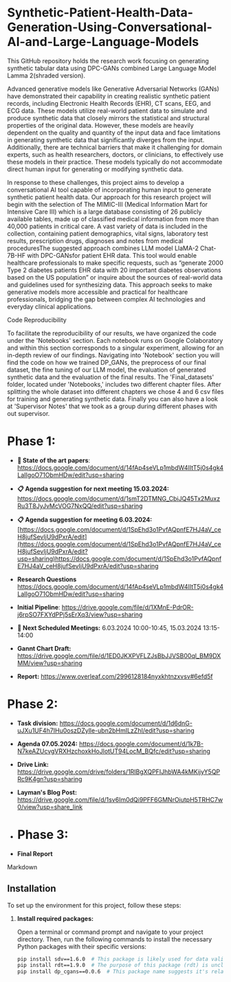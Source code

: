 # Synthetic-Patient-Health-Data-Generation-Using-Conversational-AI-and-Large-Language-Models

This GitHub repository holds the research work focusing on generating synthetic tabular data using DPC-GANs combined Large Language Model Lamma 2(shraded version).

Advanced generative models like Generative Adversarial Networks (GANs) have demonstrated their capability in creating realistic synthetic patient records, including Electronic Health Records (EHR), CT scans, EEG, and ECG data. These models utilize real-world patient data to simulate and produce synthetic data that closely mirrors the statistical and structural properties of the original data. However, these models are heavily dependent on the quality and quantity of the input data and face limitations in generating synthetic data that significantly diverges from the input. Additionally, there are technical barriers that make it challenging for domain experts, such as health researchers, doctors, or clinicians, to effectively use these models in their practice. These models typically do not accommodate direct human input for generating or modifying synthetic data.

In response to these challenges, this project aims to develop a conversational AI tool capable of
incorporating human input to generate synthetic patient health data. Our approach for this research project will begin with the selection of The MIMIC-III (Medical Information Mart for Intensive Care III) which is a large database consisting of 26 publicly available tables, made up of classified medical information from more than 40,000 patients in critical care. A vast variety of data is included in the collection, containing patient demographics, vital signs, laboratory test results, prescription drugs, diagnoses and notes from medical proceduresThe suggested approach combines LLM model LlaMA-2 Chat-7B-HF with DPC-GANsfor patient EHR data. This tool would enable healthcare professionals to make specific requests, such as “generate 2000 Type 2 diabetes patients EHR data with 20 important diabetes observations based on the US population” or inquire about the sources of real-world data and guidelines used for synthesizing data. This approach seeks to make generative models more accessible and practical for healthcare professionals, bridging the gap between complex AI technologies and everyday clinical applications.


Code Reproducibility

To facilitate the reproducibility of our results, we have organized the code under the 'Notebooks' section. Each notebook runs on Google Colaboratory and within this section corresponds to a singular experiment, allowing for an in-depth review of our findings. Navigating into 'Notebook' section you will find the code on how we trained DP_GANs, the preprocess of our final dataset, the fine tuning of our LLM model, the evaluation of generated synthetic data and the evaluation of the final results. The 'Final_datasets' folder, located under 'Notebooks,' includes two different chapter files. After splitting the whole dataset into different chapters we chose 4 and 6 csv files for training and generating synthetic data. Finally you can also have a look at 'Supervisor Notes' that we took as a group during different phases with out supervisor.

# **Phase 1:**
* **🤔 State of the art papers**: https://docs.google.com/document/d/14fAp4seVLp1mbdW4lItT5j0s4gk4LaIIgoO71ObmHDw/edit?usp=sharing

* **📋 Agenda suggestion for next meeting 15.03.2024:** https://docs.google.com/document/d/1smT2DTMNG_CbiJQ45Tx2MuxzRu3T8JyJvMcVOG7NxQQ/edit?usp=sharing

* **📋 Agenda suggestion for meeting 6.03.2024:** [https://docs.google.com/document/d/1SpEhd3o1PvfAQpnfE7HJ4aV_ceH8jufSevIjU9dPxrA/edit](https://docs.google.com/document/d/1SpEhd3o1PvfAQpnfE7HJ4aV_ceH8jufSevIjU9dPxrA/edit?usp=sharing)https://docs.google.com/document/d/1SpEhd3o1PvfAQpnfE7HJ4aV_ceH8jufSevIjU9dPxrA/edit?usp=sharing

* **Research Questions** https://docs.google.com/document/d/14fAp4seVLp1mbdW4lItT5j0s4gk4LaIIgoO71ObmHDw/edit?usp=sharing

* **Initial Pipeline**: https://drive.google.com/file/d/1XMnE-PdrOR-j6rpSO7FXYdPPj5sErXq3/view?usp=sharing

* **📅 Next Scheduled Meetings:** 6.03.2024 10:00-10:45, 15.03.2024 13:15-14:00

* **Gannt Chart Draft:** https://drive.google.com/file/d/1ED0JKXPVFLZJsBbJJVSB00ql_BM9DXMM/view?usp=sharing

* **Report:** https://www.overleaf.com/2996128184nyxkhtnzxvsv#6efd5f

# **Phase 2:**
* **Task division:** https://docs.google.com/document/d/1d6dnG-uJXu1UF4h7IHu0oszDZylle-ubn2bHmILzZhI/edit?usp=sharing
* **Agenda 07.05.2024:** https://docs.google.com/document/d/1k7B-N7keAZUcvgVRXHzchoxkHoJlotUT94LocM_BQfc/edit?usp=sharing
* **Drive Link:** https://drive.google.com/drive/folders/1RIBgXQPFIJhbWA4kMKijyY5QPRc9K4gn?usp=sharing
* **Layman's Blog Post:** https://drive.google.com/file/d/1sv6Im0dQi9PFF6GMNrOiutpH5TRHC7w0/view?usp=share_link

* # **Phase 3:**
* **Final Report**
  
Markdown
## Installation

To set up the environment for this project, follow these steps:

1. **Install required packages:**

   Open a terminal or command prompt and navigate to your project directory. Then, run the following commands to install the necessary Python packages with their specific versions:

   ```bash
   pip install sdv==1.6.0  # This package is likely used for data validation tasks.
   pip install rdt==1.9.0  # The purpose of this package (rdt) is unclear. Consider adding a brief explanation.
   pip install dp_cgans==0.0.6  # This package name suggests it's related to Deep Generative Adversarial Networks (GANs).
